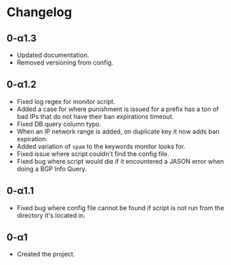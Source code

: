 # Changelog

## 0-α1.3
- Updated documentation.
- Removed versioning from config.

## 0-α1.2
- Fixed log regex for monitor script.
- Added a case for where punishment is issued for a prefix has a ton of bad IPs that do not have their ban expirations timeout.
- Fixed DB query column typo.
- When an IP network range is added, on duplicate key it now adds ban expiration.
- Added variation of `spam` to the keywords monitor looks for.
- Fixed issue where script couldn't find the config file.
- Fixed bug where script would die if it encountered a JASON error when doing a BGP Info Query.

## 0-α1.1
- Fixed bug where config file cannot be found if script is not run from the directory it's located in.

## 0-α1
- Created the project.
